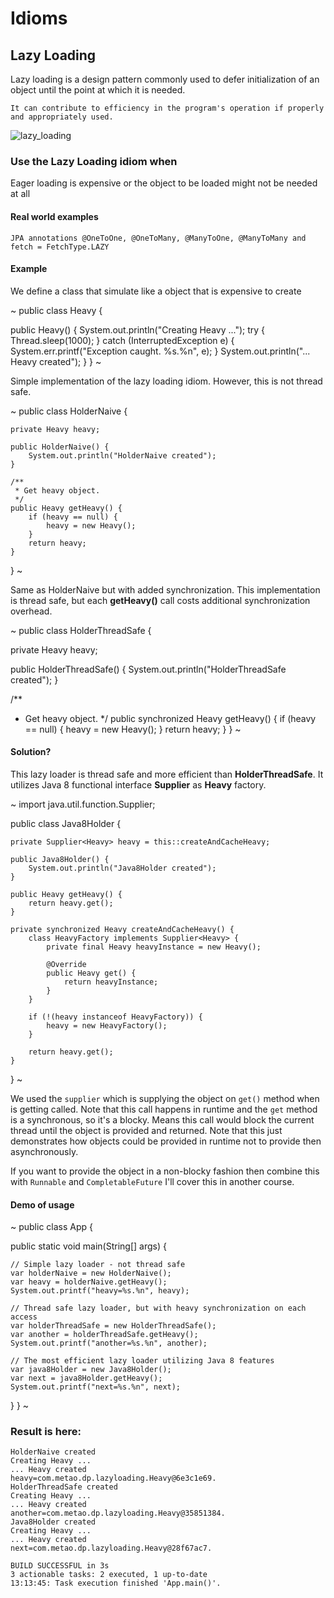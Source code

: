 # Idioms
## Lazy Loading


Lazy loading is a design pattern commonly used to defer initialization of an object until the point at which it is needed.


    It can contribute to efficiency in the program's operation if properly and appropriately used.


![lazy_loading](data/archive/design-patterns/idiom/assets/lazy-loading.png)

### Use the Lazy Loading idiom when

Eager loading is expensive or the object to be loaded might not be needed at all


#### Real world examples

    JPA annotations @OneToOne, @OneToMany, @ManyToOne, @ManyToMany and fetch = FetchType.LAZY


#### Example

We define a class that simulate like a object that is expensive to create


~
public class Heavy {

  public Heavy() {
    System.out.println("Creating Heavy ...");
    try {
      Thread.sleep(1000);
    } catch (InterruptedException e) {
      System.err.printf("Exception caught. %s.%n", e);
    }
    System.out.println("... Heavy created");
  }
}
~

Simple implementation of the lazy loading idiom. However, this is not thread safe.

~
public class HolderNaive {

    private Heavy heavy;

    public HolderNaive() {
        System.out.println("HolderNaive created");
    }

    /**
     * Get heavy object.
     */
    public Heavy getHeavy() {
        if (heavy == null) {
            heavy = new Heavy();
        }
        return heavy;
    }
}
~

Same as HolderNaive but with added synchronization. 
This implementation is thread safe, but each **getHeavy()** call costs additional synchronization overhead.


~
public class HolderThreadSafe {

  private Heavy heavy;

  public HolderThreadSafe() {
        System.out.println("HolderThreadSafe created");
  }

  /**
   * Get heavy object.
   */
  public synchronized Heavy getHeavy() {
    if (heavy == null) {
      heavy = new Heavy();
    }
    return heavy;
  }
}
~

#### Solution?

This lazy loader is thread safe and more efficient than **HolderThreadSafe**. 
It utilizes Java 8 functional interface **Supplier** as **Heavy** factory.


~
import java.util.function.Supplier;

public class Java8Holder {

    private Supplier<Heavy> heavy = this::createAndCacheHeavy;

    public Java8Holder() {
        System.out.println("Java8Holder created");
    }

    public Heavy getHeavy() {
        return heavy.get();
    }

    private synchronized Heavy createAndCacheHeavy() {
        class HeavyFactory implements Supplier<Heavy> {
            private final Heavy heavyInstance = new Heavy();

            @Override
            public Heavy get() {
                return heavyInstance;
            }
        }

        if (!(heavy instanceof HeavyFactory)) {
            heavy = new HeavyFactory();
        }

        return heavy.get();
    }
}
~

We used the ``supplier`` which is supplying the object on ``get()`` method when is getting called. Note that 
this call happens in runtime and the ```get``` method is a synchronous, so it's a blocky. Means this call
would block the current thread until the object is provided and returned. Note that this just demonstrates
how objects could be provided in runtime not to provide then asynchronously.

If you want to provide the object in a non-blocky fashion then combine this with ```Runnable``` and ``CompletableFuture``
I'll cover this in another course.

#### Demo of usage


~
public class App {

  public static void main(String[] args) {

    // Simple lazy loader - not thread safe
    var holderNaive = new HolderNaive();
    var heavy = holderNaive.getHeavy();
    System.out.printf("heavy=%s.%n", heavy);

    // Thread safe lazy loader, but with heavy synchronization on each access
    var holderThreadSafe = new HolderThreadSafe();
    var another = holderThreadSafe.getHeavy();
    System.out.printf("another=%s.%n", another);

    // The most efficient lazy loader utilizing Java 8 features
    var java8Holder = new Java8Holder();
    var next = java8Holder.getHeavy();
    System.out.printf("next=%s.%n", next);
  }
}
~


### Result is here:

    HolderNaive created
    Creating Heavy ...
    ... Heavy created
    heavy=com.metao.dp.lazyloading.Heavy@6e3c1e69.
    HolderThreadSafe created
    Creating Heavy ...
    ... Heavy created
    another=com.metao.dp.lazyloading.Heavy@35851384.
    Java8Holder created
    Creating Heavy ...
    ... Heavy created
    next=com.metao.dp.lazyloading.Heavy@28f67ac7.
    
    BUILD SUCCESSFUL in 3s
    3 actionable tasks: 2 executed, 1 up-to-date
    13:13:45: Task execution finished 'App.main()'.



